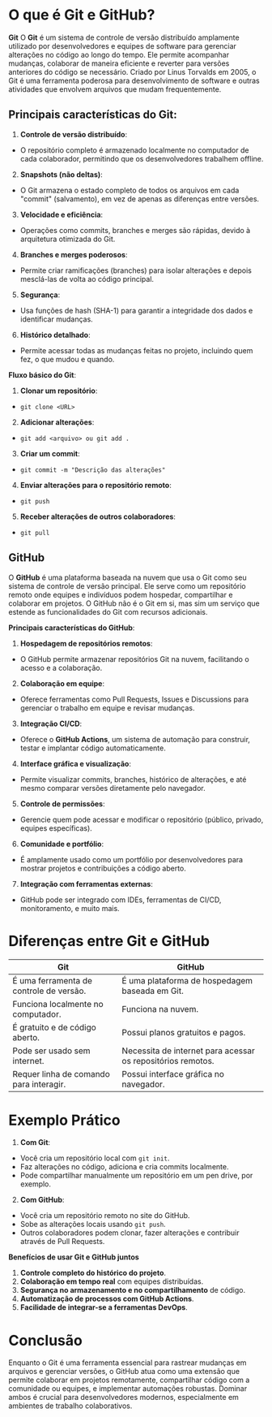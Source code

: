 # O que é Git e GitHub?
**Git**
O **Git** é um sistema de controle de versão distribuído amplamente utilizado por desenvolvedores e equipes de software para gerenciar alterações no código ao longo do tempo. Ele permite acompanhar mudanças, colaborar de maneira eficiente e reverter para versões anteriores do código se necessário. Criado por Linus Torvalds em 2005, o Git é uma ferramenta poderosa para desenvolvimento de software e outras atividades que envolvem arquivos que mudam frequentemente.

## Principais características do Git:
1. **Controle de versão distribuído**:

- O repositório completo é armazenado localmente no computador de cada colaborador, permitindo que os desenvolvedores trabalhem offline.

2. **Snapshots (não deltas)**:

- O Git armazena o estado completo de todos os arquivos em cada "commit" (salvamento), em vez de apenas as diferenças entre versões.

3. **Velocidade e eficiência**:

- Operações como commits, branches e merges são rápidas, devido à arquitetura otimizada do Git.

4. **Branches e merges poderosos**:

- Permite criar ramificações (branches) para isolar alterações e depois mesclá-las de volta ao código principal.

5. **Segurança**:

- Usa funções de hash (SHA-1) para garantir a integridade dos dados e identificar mudanças.

6. **Histórico detalhado**:

- Permite acessar todas as mudanças feitas no projeto, incluindo quem fez, o que mudou e quando.

**Fluxo básico do Git**:
1. **Clonar um repositório**:
- `git clone <URL>`
2. **Adicionar alterações**:
- `git add <arquivo> ou git add .`
3. **Criar um commit**:
- `git commit -m "Descrição das alterações"`
4. **Enviar alterações para o repositório remoto**:
- `git push`
5. **Receber alterações de outros colaboradores**:
- `git pull`

## GitHub
O **GitHub** é uma plataforma baseada na nuvem que usa o Git como seu sistema de controle de versão principal. Ele serve como um repositório remoto onde equipes e indivíduos podem hospedar, compartilhar e colaborar em projetos. O GitHub não é o Git em si, mas sim um serviço que estende as funcionalidades do Git com recursos adicionais.

**Principais características do GitHub**:
1. **Hospedagem de repositórios remotos**:

- O GitHub permite armazenar repositórios Git na nuvem, facilitando o acesso e a colaboração.

2. **Colaboração em equipe**:

- Oferece ferramentas como Pull Requests, Issues e Discussions para gerenciar o trabalho em equipe e revisar mudanças.

3. **Integração CI/CD**:

- Oferece o **GitHub Actions**, um sistema de automação para construir, testar e implantar código automaticamente.

4. **Interface gráfica e visualização**:

- Permite visualizar commits, branches, histórico de alterações, e até mesmo comparar versões diretamente pelo navegador.

5. **Controle de permissões**:

- Gerencie quem pode acessar e modificar o repositório (público, privado, equipes específicas).

6. **Comunidade e portfólio**:

- É amplamente usado como um portfólio por desenvolvedores para mostrar projetos e contribuições a código aberto.

7. **Integração com ferramentas externas**:

- GitHub pode ser integrado com IDEs, ferramentas de CI/CD, monitoramento, e muito mais.

# Diferenças entre Git e GitHub
| Git                                     | GitHub                                                      |
| --------------------------------------- | ----------------------------------------------------------- |
| É uma ferramenta de controle de versão. | É uma plataforma de hospedagem baseada em Git.              |
| Funciona localmente no computador.      | Funciona na nuvem.                                          |
| É gratuito e de código aberto.          | Possui planos gratuitos e pagos.                            |
| Pode ser usado sem internet.            | Necessita de internet para acessar os repositórios remotos. |
| Requer linha de comando para interagir. | Possui interface gráfica no navegador.                      |

# Exemplo Prático
1. **Com Git**:

- Você cria um repositório local com `git init`.
- Faz alterações no código, adiciona e cria commits localmente.
- Pode compartilhar manualmente um repositório em um pen drive, por exemplo.

2. **Com GitHub**:

- Você cria um repositório remoto no site do GitHub.
- Sobe as alterações locais usando `git push`.
- Outros colaboradores podem clonar, fazer alterações e contribuir através de Pull Requests.

**Benefícios de usar Git e GitHub juntos**
1. **Controle completo do histórico do projeto**.
2. **Colaboração em tempo real** com equipes distribuídas.
3. **Segurança no armazenamento e no compartilhamento** de código.
4. **Automatização de processos com GitHub Actions**.
5. **Facilidade de integrar-se a ferramentas DevOps**.

# Conclusão
Enquanto o Git é uma ferramenta essencial para rastrear mudanças em arquivos e gerenciar versões, o GitHub atua como uma extensão que permite colaborar em projetos remotamente, compartilhar código com a comunidade ou equipes, e implementar automações robustas. Dominar ambos é crucial para desenvolvedores modernos, especialmente em ambientes de trabalho colaborativos.